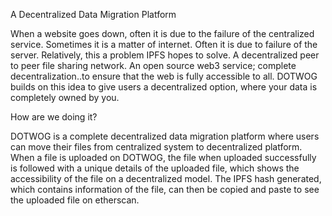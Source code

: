 A Decentralized Data Migration Platform

When a website goes down, often it is due to the failure of the centralized service. Sometimes it is a matter of internet. Often it is due to failure of the server. Relatively, this a problem IPFS hopes to solve. A decentralized peer to peer file sharing network. An open source web3 service; complete decentralization..to ensure that the web is fully accessible to all. DOTWOG builds on this idea to give users a decentralized option, where your data is completely owned by you.

How are we doing it?

DOTWOG is a complete decentralized data migration platform where users can move their files from centralized system to decentralized platform. When a file is uploaded on DOTWOG, the file when uploaded successfully is followed with a unique details of the uploaded file, which shows the accessibility of the file on a decentralized model. The IPFS hash generated, which contains information of the file, can then be copied and paste to see the uploaded file on etherscan. 
